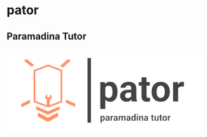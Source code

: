 # pator

## Paramadina Tutor
![Logo Pator](https://github.com/drdofx/pator/blob/main/pator/static/assests/images/pator.png.png?raw=True)